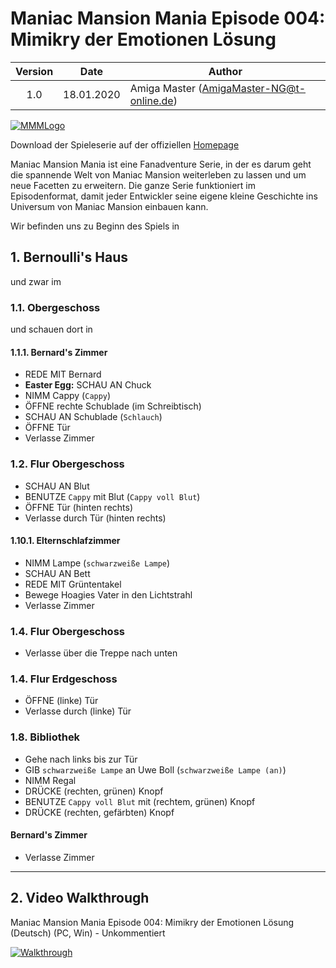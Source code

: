 # Maniac Mansion Mania Episode 004: Mimikry der Emotionen Lösung

| Version | Date       | Author                                    |
|:-------:|------------|-------------------------------------------|
|  1.0    | 18.01.2020 | Amiga Master (AmigaMaster-NG@t-online.de) |

[![MMMLogo](https://www.maniac-mansion-mania.com/banner/banner.png)](https://www.maniac-mansion-mania.com)

Download der Spieleserie auf der offiziellen [Homepage](https://www.maniac-mansion-mania.com)

Maniac Mansion Mania ist eine Fanadventure Serie, in der es darum geht die spannende Welt von Maniac Mansion weiterleben zu lassen und um neue Facetten zu erweitern. Die ganze Serie funktioniert im Episodenformat, damit jeder Entwickler seine eigene kleine Geschichte ins Universum von Maniac Mansion einbauen kann.

Wir befinden uns zu Beginn des Spiels in

## 1. Bernoulli's Haus

und zwar im

### 1.1. Obergeschoss

und schauen dort in

#### 1.1.1. Bernard's Zimmer

- REDE MIT Bernard
- **Easter Egg:** SCHAU AN Chuck
- NIMM Cappy (`Cappy`)
- ÖFFNE rechte Schublade (im Schreibtisch)
- SCHAU AN Schublade (`Schlauch`)
- ÖFFNE Tür
- Verlasse Zimmer

### 1.2. Flur Obergeschoss

- SCHAU AN Blut
- BENUTZE `Cappy` mit Blut (`Cappy voll Blut`)
- ÖFFNE Tür (hinten rechts)
- Verlasse durch Tür (hinten rechts)

#### 1.10.1. Elternschlafzimmer

- NIMM Lampe (`schwarzweiße Lampe`)
- SCHAU AN Bett
- REDE MIT Grüntentakel
- Bewege Hoagies Vater in den Lichtstrahl
- Verlasse Zimmer

### 1.4. Flur Obergeschoss

- Verlasse über die Treppe nach unten

### 1.4. Flur Erdgeschoss

- ÖFFNE (linke) Tür
- Verlasse durch (linke) Tür

### 1.8. Bibliothek

- Gehe nach links bis zur Tür
- GIB `schwarzweiße Lampe` an Uwe Boll (`schwarzweiße Lampe (an)`)
- NIMM Regal
- DRÜCKE (rechten, grünen) Knopf
- BENUTZE `Cappy voll Blut` mit (rechtem, grünen) Knopf
- DRÜCKE (rechten, gefärbten) Knopf

#### Bernard's Zimmer

- Verlasse Zimmer

--------------------------------------------------------------------------------

## 2. Video Walkthrough

Maniac Mansion Mania Episode 004: Mimikry der Emotionen Lösung (Deutsch) (PC, Win) - Unkommentiert

[![Walkthrough](https://img.youtube.com/vi/H2g51d3TZOs/0.jpg)](https://www.youtube.com/watch?v=H2g51d3TZOs)
